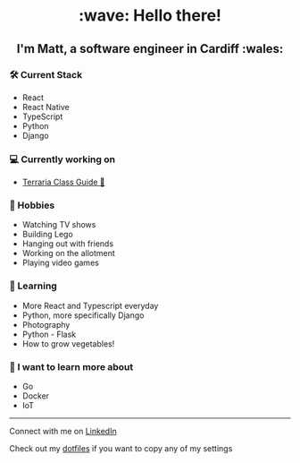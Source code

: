 <h1 align="center">:wave: Hello there!</h1>

<h2 align="center">I'm Matt, a software engineer in Cardiff :wales:</h2>

### :hammer_and_wrench: Current Stack

* React
* React Native
* TypeScript
* Python
* Django

<!--
<table>
<tr>
<td>a</td>
<td>b</td>
</tr>
</table>
-->

### :computer: Currently working on

* [Terraria Class Guide :rabbit2:](https://github.com/mbgeorge48/terraria_classes)

### :dart: Hobbies

* Watching TV shows
* Building Lego
* Hanging out with friends
* Working on the allotment
* Playing video games

### :apple: Learning

* More React and Typescript everyday
* Python, more specifically Django
* Photography
* Python - Flask
* How to grow vegetables!

### :hatching_chick: I want to learn more about

* Go
* Docker
* IoT

___

Connect with me on [LinkedIn](https://www.linkedin.com/in/mbgeorge48/)

Check out my [dotfiles](https://github.com/mbgeorge48/dotfiles) if you want to copy any of my settings

<!-- Get images for the tech -->
<!-- Move the bash profile stuff into here -->
<!-- Save vscode file in here -->
<!-- https://simpleicons.org/ -->
<!-- Get github to build my projects -->

